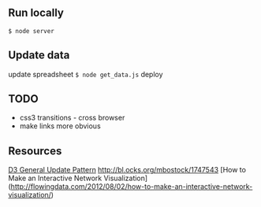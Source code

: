 ## Run locally

`$ node server`

## Update data

update spreadsheet
`$ node get_data.js`
deploy

## TODO

* css3 transitions - cross browser
* make links more obvious

## Resources

[D3 General Update Pattern](https://bl.ocks.org/mbostock/3808234)
http://bl.ocks.org/mbostock/1747543
[How to Make an Interactive Network Visualization]
(http://flowingdata.com/2012/08/02/how-to-make-an-interactive-network-visualization/)

